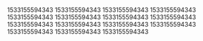 1533155594343
1533155594343
1533155594343
1533155594343
1533155594343
1533155594343
1533155594343
1533155594343
1533155594343
1533155594343
1533155594343
1533155594343
1533155594343
1533155594343
1533155594343